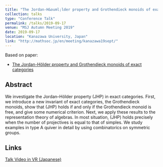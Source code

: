 ```yaml
---
title: "The Jordan-H&ouml;lder property and Grothendieck monoids of exact categories"
collection: talks
type: "Conference Talk"
permalink: /talks/2019-09-17
venue: "MSJ Autumn Meeting 2019"
date: 2019-09-17
location: "Kanazawa University, Japan"
link: "http://mathsoc.jp/en/meeting/kanazawa19sept/"
---
```


Based on paper:
- [The Jordan-H&ouml;lder property and Grothendieck monoids of exact categories](/paper/JHP)

## Abstract
We investigate the Jordan–H&ouml;lder property (JHP) in exact categories. First, we introduce a new invariant of exact categories, the Grothendieck monoids, show that (JHP) holds if and only if the Grothendieck monoid is free, and give some numerical criterion. Next, we apply these results to the representation theory
of algebras. In most situation, (JHP) holds precisely when the number of projectives is equal to that of simples. We study examples in type A quiver in detail by using combinatorics on symmetric groups.

## Links
[Talk Video in VR (Japanese)](https://www.youtube.com/watch?v=j5d-yfNYWbg)
